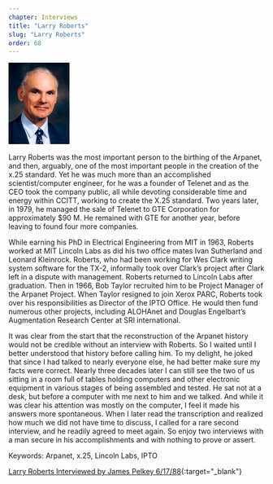 ```yaml
---
chapter: Interviews
title: "Larry Roberts"
slug: "Larry Roberts"
order: 68
---
```


![Larry Roberts](/assets/img/larry-roberts-l.jpg)

Larry Roberts was the most important person to the birthing of the Arpanet, and then, arguably, one of the most important people in the creation of the x.25 standard. Yet he was much more than an accomplished scientist/computer engineer, for he was a founder of Telenet and as the CEO took the company public, all while devoting considerable time and energy within CCITT, working to create the X.25 standard. Two years later, in 1979, he managed the sale of Telenet to GTE Corporation for approximately $90 M. He remained with GTE for another year, before leaving to found four more companies.

While earning his PhD in Electrical Engineering from MIT in 1963, Roberts worked at MIT Lincoln Labs as did his two office mates Ivan Sutherland and Leonard Kleinrock. Roberts, who had been working for Wes Clark writing system software for the TX-2, informally took over Clark’s project after Clark left in a dispute with management. Roberts returned to Lincoln Labs after graduation. Then in 1966, Bob Taylor recruited him to be Project Manager of the Arpanet Project. When Taylor resigned to join Xerox PARC, Roberts took over his responsibilities as Director of the IPTO Office. He would then fund numerous other projects, including ALOHAnet and Douglas Engelbart’s Augmentation Research Center at SRI international.

It was clear from the start that the reconstruction of the Arpanet history would not be credible without an interview with Roberts. So I waited until I better understood that history before calling him. To my delight, he joked that since I had talked to nearly everyone else, he had better make sure my facts were correct. Nearly three decades later I can still see the two of us sitting in a room full of tables holding computers and other electronic equipment in various stages of being assembled and tested. He sat not at a desk, but before a computer with me next to him and we talked. And while it was clear his attention was mostly on the computer, I feel it made his answers more spontaneous. When I later read the transcription and realized how much we did not have time to discuss, I called for a rare second interview, and he readily agreed to meet again. So enjoy two interviews with a man secure in his accomplishments and with nothing to prove or assert.

Keywords: Arpanet, x.25, Lincoln Labs, IPTO

[Larry Roberts Interviewed by James Pelkey 6/17/88](https://archive.computerhistory.org/resources/access/text/2013/04/102746626-05-01-acc.pdf){:target="_blank"}
